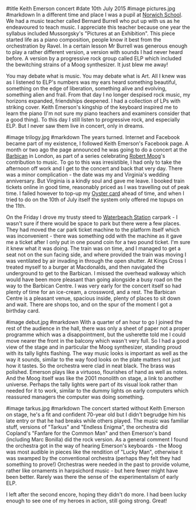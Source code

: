 #title Keith Emerson concert
#date 10th July 2015
#image pictures.jpg
#markdown
In a different time and place I was a pupil at [Norwich School](https://www.norwich-school.org.uk/).
We had a music teacher called Bernard Burrell
who put up with us as he endeavoured to teach music. I appreciate this teacher because one year the syllabus
included Mussorgsky's "Pictures at an Exhibition". This piece started life as a piano composition, people know
it best from the orchestration by Ravel. In a certain lesson Mr Burrell was generous enough to play a rather
different version, a version with sounds I had never heard before. A version by a progressive rock group called
ELP which included the bewitching strains of a Moog synthesizer. It just blew me away!

You may debate what is music. You may debate what is Art. All I knew was as I listened to ELP's numbers was
my ears heard something beautiful, something on the edge of liberation, something alive and evolving, something
alien and frail. From that day I no longer despised rock music, my horizons expanded, friendships deepened.
I had a collection of LPs with striking cover. Keith Emerson's kingship of the keyboard inspired me to learn
the piano (I'm not sure my piano teachers and examiners consider that a good thing). To this day I still listen
to progressive rock, and especially ELP. But I never saw them live in concert, only in dreams.

#image trilogy.jpg
#markdown
The years turned. Internet and Facebook became part of my existence, I followed Keith Emerson's
Facebook page.  A month or two ago the page
announced he was going to do a concert at the [Barbican](https://www.barbican.org.uk/) in London, as part of a series celebrating
[Robert Moog](https://www.moogmusic.com/)'s contribution to music. To go to this was irresistible, I had
only to take the afternoon off work and I get to the concert and back that very day. There was a minor
complication - the date was my and Virginia's wedding anniversary. But Virginia is a kindly soul and
gave me leave. I booked train tickets online in good time, reasonably priced as I was travelling out of
peak time. I failed however to top-up my [Oyster card](https://tfl.gov.uk/fares/how-to-pay-and-where-to-buy-tickets-and-oyster/pay-as-you-go/oyster-pay-as-you-go)
ahead of time, and when I tried to do on the 10th of July itself the system only offered me topups
on the 11th.

On the Friday I drove my trusty steed to [Waterbeach Station](http://www.nationalrail.co.uk/stations/WBC/details.html)
carpark - I wasn't sure if there would be space to park but there were a few places. They had moved the car
park ticket machine to the platform itself which was inconvenient - there was something odd with the
machine as it gave me a ticket after I only put in one pound coin for a two pound ticket. I'm sure it knew
what it was doing. The train was on time, and I managed to get a seat not on the sun facing side,
and where provided the train was moving I was ventilated by air invading in through the open shutter.
At Kings Cross I treated myself to a burger at Macdonalds, and then navigated the underground to get to the
Barbican. I missed the overhead walkway which would have been more pleasant than going alongside a busy road
on the way to the Barbican Centre. I was very early for the concert itself so had plenty of time for
an ice-cream, a crossword, and a rest. The Barbican Centre is a pleasant venue, spacious inside,
plenty of places to sit down and wait. There are shops too, and on the spur of the moment
I got a birthday card.

#image debut.jpg
#markdown
With a quarter of an hour to go I joined the rest of the audience in the hall, there was only a sheet of
paper not a proper programme which was a disappointment, but the usherette told me I could move
nearer the front in the balcony which wasn't very full. So I had a good view of the stage and in
particular the Moog synthesizer, standing proud with its tally lights flashing. The way music looks is
important as well as the way it sounds, similar to the way food looks on the plate matters not just how it tastes.
So the orchestra were clad in neat black. The brass was polished. Emerson plays like a virtuoso,
flourishes of hand as well as notes. And the Moog itself was like the 2001 monolith on stage,
a link to another universe. Perhaps the tally lights were part of its visual look rather than
needed for it to work, similar to the dummy lights on early computers which reassured managers
the computer was doing something.

#image tarkus.jpg
#markdown
The concert started without Keith Emerson on stage, he's a fit and confident 70-year old but
I didn't begrudge him his late entry or that he had breaks while others played. The music was
familiar stuff, versions of "Tarkus" and "Endless Enigma", the orchestra did Copland's "Fanfare
for the Common Man" and then Emerson's band (including Marc Bonilla) did the rock version. As a
general comment I found the orchestra got in the way of hearing Emerson's keyboards - the
Moog was most audible in pieces like the rendition of "Lucky Man", otherwise it was swamped by
the conventional orchestra (perhaps they felt they had something to prove!) Orchestras were needed in the past to
provide volume, rather like ornaments in harpsichord music - but here fewer might have been better.
Rarely was there the sense of the experimentalism of early ELP.

I left after the second encore, hoping they didn't do more. I had been lucky enough to see one of my
heroes in action, still going strong. Great!
